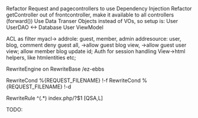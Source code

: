 Refactor Request and pagecontrollers to use Dependency Injection
Refactor getController out of frontcontroller, make it available to all controllers (forward())
Use Data Transer Objects instead of VOs, so setup is:
User <UserDTO> UserDAO <-> Database
User <UserDTO> ViewModel

ACL as filter
myacl->
    addrole: guest, member, admin
    addresource: user, blog, comment
    deny guest all, ->allow guest blog view, ->allow guest user view;
    allow member blog update id;
Auth for session handling
View->html helpers, like htmlentities etc;

RewriteEngine on
RewriteBase /ez-ebbs

RewriteCond %{REQUEST_FILENAME} !-f
RewriteCond %{REQUEST_FILENAME} !-d

RewriteRule ^(.*) index.php/?$1 [QSA,L]


TODO: